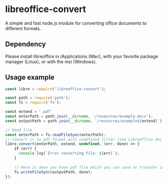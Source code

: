 # libreoffice-convert #

A simple and fast node.js module for converting office documents to different formats.

## Dependency ##

Please install libreoffice in /Applications (Mac), with your favorite package manager (Linux), or with the msi (Windows).


## Usage example ##
```javascript
const libre = require('libreoffice-convert');

const path = require('path');
const fs = require('fs');

const extend = '.pdf'
const enterPath = path.join(__dirname, '/resources/example.docx');
const outputPath = path.join(__dirname, `/resources/example${extend}`);

// Read file
const enterPath = fs.readFileSync(enterPath);
// Convert it to pdf format with undefined filter (see Libreoffice doc about filter)
libre.convert(enterPath, extend, undefined, (err, done) => {
    if (err) {
      console.log(`Error converting file: ${err}`);
    }
    
    // Here in done you have pdf file which you can save or transfer in another stream
    fs.writeFileSync(outputPath, done);
});
```

